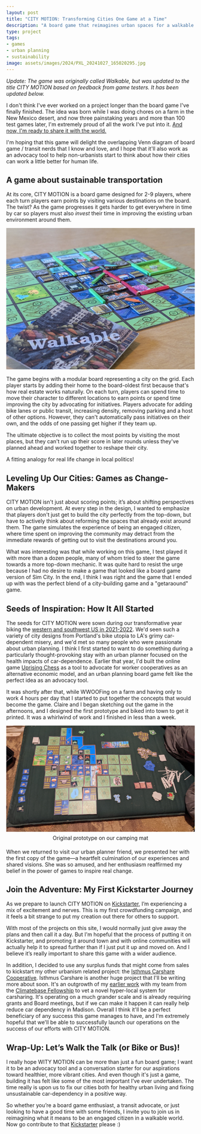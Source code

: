 ```yaml
---
layout: post
title: "CITY MOTION: Transforming Cities One Game at a Time"
description: "A board game that reimagines urban spaces for a walkable future."
type: project
tags:
- games
- urban planning
- sustainability
image: assets/images/2024/PXL_20241027_165020295.jpg
---
```


_Update: The game was originally called Walkable, but was updated to the title CITY MOTION based on feedback from game testers. It has been updated below._

I don't think I've ever worked on a project longer than the board game I've finally finished.  The idea was born while I was doing chores on a farm in the New Mexico desert, and now three painstaking years and more than 100 test games later, I'm extremely proud of all the work I've put into it. [And now, I'm ready to share it with the world.](https://kickstarter.com/projects/solarpunktravel/walkable)

I'm hoping that this game will delight the overlapping Venn diagram of board game / transit nerds that I know and love, and I hope that it'll also work as an advocacy tool to help non-urbanists start to think about how their cities can work a little better for human life.

## A game about sustainable transportation

At its core, CITY MOTION is a board game designed for 2-9 players, where each turn players earn points by visiting various destinations on the board. The twist? As the game progresses it gets harder to get everywhere in time by car so players must also _invest_ their time in improving the existing urban environment around them.

<img class="small_img" title="Walkable Board" src="/assets/images/2024/PXL_20241027_165020295.jpg" alt="A game board with small city tiles on top of a gridded city board. In the bottom left there is an upside down board piece with the logo and a futuristic urban city with tram on it.">

The game begins with a modular board representing a city on the grid. Each player starts by adding their home to the board-oldest first because that's how real estate works naturally. On each turn, players can spend time to move their character to different locations to earn points or spend time improving the city by advocating for initiatives. Players advocate for adding bike lanes or public transit, increasing density, removing parking and a host of other options.  However, they can't automatically pass initiatives on their own, and the odds of one passing get higher if they team up.

The ultimate objective is to collect the most points by visiting the most places, but they can't run up their score in later rounds unless they've planned ahead and worked together to reshape their city.

A fitting analogy for real life change in local politics!

## Leveling Up Our Cities: Games as Change-Makers

CITY MOTION isn't just about scoring points; it’s about shifting perspectives on urban development. At every step in the design, I wanted to emphasize that players don't just get to build the city perfectly from the top-down, but have to actively think about reforming the spaces that already exist around them. The game simulates the experience of being an engaged citizen, where time spent on improving the community may detract from the immediate rewards of getting out to visit the destinations around you.

What was interesting was that while working on this game, I test played it with more than a dozen people, many of whom tried to steer the game towards a more top-down mechanic. It was quite hard to resist the urge because I had no desire to make a game that looked like a board game version of Sim City.  In the end, I think I was right and the game that I ended up with was the perfect blend of a city-building game and a "getaraound" game.


## Seeds of Inspiration: How It All Started

The seeds for CITY MOTION were sown during our transformative year biking the [western and southwest US in 2021-2022](2021/01/coop-trail-update/). We'd seen such a variety of city designs from Portland's bike utopia to LA's grimy car-dependent misery, and we'd met so many people who were passionate about urban planning. I think I first started to want to do something during a particularly thought-provoking stay with an urban planner focused on the health impacts of car-dependence. Earlier that year, I'd built the online game [Uprising Chess](/2021/10/uprising-chess/) as a tool to advocate for worker cooperatives as an alternative economic model, and an urban planning board game felt like the perfect idea as an advocacy tool.


It was shortly after that, while WWOOFing on a farm and having only to work 4 hours per day that I started to put together the concepts that would become the game. Claire and I began sketching out the game in the afternoons, and I designed the first prototype and biked into town to get it printed. It was a whirlwind of work and I finished in less than a week.

<img class="small_img" title="Original Prototype" src="/assets/images/2024/PXL_20220422_022856769.jpg" alt="A prototype game board on a camping mat.">
<div style="text-align:center;margin-bottom:20px;margin-top:5px;">Original prototype on our camping mat</div>

When we returned to visit our urban planner friend, we presented her with the first copy of the game—a heartfelt culmination of our experiences and shared visions. She was so amused, and her enthusiasm reaffirmed my belief in the power of games to inspire real change.



## Join the Adventure: My First Kickstarter Journey

As we prepare to launch CITY MOTION on [Kickstarter](https://kickstarter.com/projects/solarpunktravel/walkable), I’m experiencing a mix of excitement and nerves. This is my first crowdfunding campaign, and it feels a bit strange to put my creation out there for others to support.

With most of the projects on this site, I would normally just give away the plans and then call it a day.  But I'm hopeful that the process of putting it on Kickstarter, and promoting it around town and with online communities will actually help it to spread further than if I just put it up and moved on. And I believe it’s really important to share this game with a wider audience.

In addition, I decided to use any surplus funds that might come from sales to kickstart my other urbanism related project: the [Isthmus Carshare Cooperative](https://isthmuscarshare.com).  Isthmus Carshare is another huge project that I'll be writing more about soon.  It's an outgrowth of my [earlier work](/2024/02/climatebase-carshare/) with my team from the [Climatebase Fellowship](https://climatebase.org/fellowship) to vet a novel hyper-local system for carsharing. It's operating on a much grander scale and is already requiring grants and Board meetings, but if we can make it happen it can really help reduce car dependency in Madison.  Overall I think it'll be a perfect beneficiary of any success this game manages to have, and I'm extremely hopeful that we'll be able to successfully launch our operations on the success of our efforts with CITY MOTION.

## Wrap-Up: Let’s Walk the Talk (or Bike or Bus)!

I really hope WITY MOTION can be more than just a fun board game; I want it to be an advocacy tool and a conversation starter for our aspirations toward healthier, more vibrant cities. And even though it's just a game, building it has felt like some of the most important I’ve ever undertaken. The time really is upon us to fix our cities both for healthy urban living and fixing unsustainable car-dependency in a positive way.

So whether you’re a board game enthusiast, a transit advocate, or just looking to have a good time with some friends, I invite you to join us in reimagining what it means to be an engaged citizen in a walkable world. Now go contribute to that [Kickstarter](https://kickstarter.com/projects/solarpunktravel/walkable) please :)